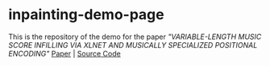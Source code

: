 # inpainting-demo-page

This is the repository of the demo for the paper *"VARIABLE-LENGTH MUSIC SCORE INFILLING VIA XLNET AND
MUSICALLY SPECIALIZED POSITIONAL ENCODING"* [Paper](https://arxiv.org/pdf/2108.05064.pdf) | [Source Code](https://github.com/reichang182/variable-length-piano-infilling)
